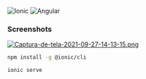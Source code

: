 ![Ionic](https://img.shields.io/badge/framework-ionic%205-yellowgreen)
![Angular](https://img.shields.io/badge/framework-angular-blue)




### Screenshots
[![Captura-de-tela-2021-09-27-14-13-15.png](https://i.postimg.cc/j26tRt6x/Captura-de-tela-2021-09-27-14-13-15.png)](https://postimg.cc/bSvKTXFW)



```bash
npm install -g @ionic/cli

ionic serve
